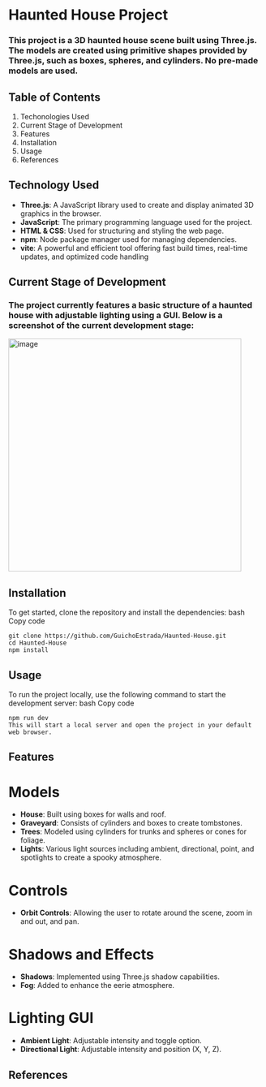# Haunted House Project

### This project is a 3D haunted house scene built using Three.js. The models are created using primitive shapes provided by Three.js, such as boxes, spheres, and cylinders. No pre-made models are used.

## Table of Contents
1. Techonologies Used
2. Current Stage of Development
3. Features
4. Installation
5. Usage
6. References

## Technology Used
- **Three.js**: A JavaScript library used to create and display animated 3D graphics in the browser.
- **JavaScript**: The primary programming language used for the project.
- **HTML & CSS**: Used for structuring and styling the web page.
- **npm**: Node package manager used for managing dependencies.
- **vite**: A powerful and efficient tool offering fast build times, real-time updates, and optimized code handling

## Current Stage of Development
### The project currently features a basic structure of a haunted house with adjustable lighting using a GUI. Below is a screenshot of the current development stage:
<img width="459" alt="image" src="https://github.com/GuichoEstrada/Haunted-House/assets/44462824/abf4c5d3-b781-43b1-bf9d-e1b77e20ae79">

## Installation
To get started, clone the repository and install the dependencies:
bash
Copy code
```
git clone https://github.com/GuichoEstrada/Haunted-House.git
cd Haunted-House
npm install
```

## Usage
To run the project locally, use the following command to start the development server:
bash
Copy code
```
npm run dev
This will start a local server and open the project in your default web browser.
```

## Features
# Models
- **House**: Built using boxes for walls and roof.
- **Graveyard**: Consists of cylinders and boxes to create tombstones.
- **Trees**: Modeled using cylinders for trunks and spheres or cones for foliage.
- **Lights**: Various light sources including ambient, directional, point, and spotlights to create a spooky atmosphere.
# Controls
- **Orbit Controls**: Allowing the user to rotate around the scene, zoom in and out, and pan.
# Shadows and Effects
- **Shadows**: Implemented using Three.js shadow capabilities.
- **Fog**: Added to enhance the eerie atmosphere.
# Lighting GUI
- **Ambient Light**: Adjustable intensity and toggle option.
- **Directional Light**: Adjustable intensity and position (X, Y, Z).

## References

